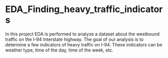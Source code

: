# EDA_Finding_heavy_traffic_indicators

In this project EDA is performed to analyze a dataset about the westbound traffic on the I-94 Interstate highway. The goal of our analysis is to determine a few indicators of heavy traffic on I-94. These indicators can be weather type, time of the day, time of the week, etc.
